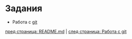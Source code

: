 # Задания #

* Работа с [git](tasks/git.md)

[пред страница: README.md](README.md) | [след страница: Работа с git](tasks/git.md)
